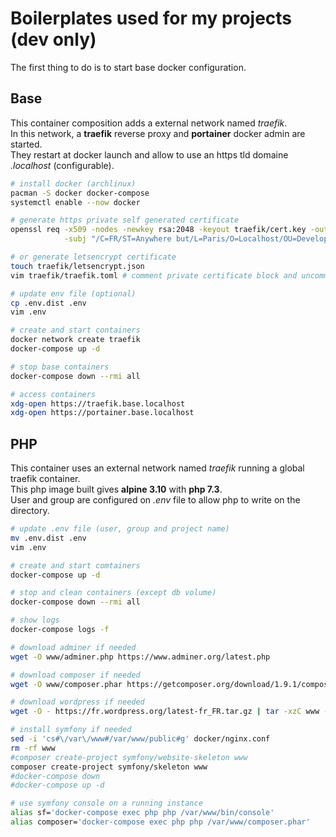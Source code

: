 # Boilerplates used for my projects (dev only)

The first thing to do is to start base docker configuration.

## Base

This container composition adds a external network named *traefik*.  
In this network, a **traefik** reverse proxy and **portainer** docker admin are started.  
They restart at docker launch and allow to use an https tld domaine *.localhost* (configurable).

~~~sh
# install docker (archlinux)
pacman -S docker docker-compose
systemctl enable --now docker

# generate https private self generated certificate
openssl req -x509 -nodes -newkey rsa:2048 -keyout traefik/cert.key -out traefik/cert.crt \
            -subj "/C=FR/ST=Anywhere but/L=Paris/O=Localhost/OU=Development/CN=*.localhost"

# or generate letsencrypt certificate
touch traefik/letsencrypt.json
vim traefik/traefik.toml # comment private certificate block and uncomment let's encrypt block

# update env file (optional)
cp .env.dist .env
vim .env

# create and start containers
docker network create traefik
docker-compose up -d

# stop base containers
docker-compose down --rmi all

# access containers
xdg-open https://traefik.base.localhost
xdg-open https://portainer.base.localhost
~~~

## PHP

This container uses an external network named *traefik* running a global traefik container.  
This php image built gives **alpine 3.10** with **php 7.3**.  
User and group are configured on *.env* file to allow php to write on the directory.

~~~sh
# update .env file (user, group and project name)
mv .env.dist .env
vim .env

# create and start comtainers
docker-compose up -d

# stop and clean containers (except db volume)
docker-compose down --rmi all

# show logs
docker-compose logs -f

# download adminer if needed
wget -O www/adminer.php https://www.adminer.org/latest.php

# download composer if needed
wget -O www/composer.phar https://getcomposer.org/download/1.9.1/composer.phar

# download wordpress if needed
wget -O - https://fr.wordpress.org/latest-fr_FR.tar.gz | tar -xzC www --strip-components=1

# install symfony if needed
sed -i 'cs#\/var\/www#/var/www/public#g' docker/nginx.conf
rm -rf www
#composer create-project symfony/website-skeleton www
composer create-project symfony/skeleton www
#docker-compose down
#docker-compose up -d

# use symfony console on a running instance
alias sf='docker-compose exec php php /var/www/bin/console'
alias composer='docker-compose exec php php /var/www/composer.phar'
~~~
